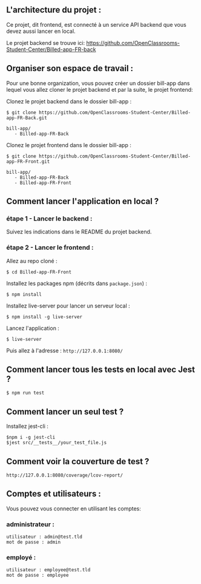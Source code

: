 
## L'architecture du projet :
Ce projet, dit frontend, est connecté à un service API backend que vous devez aussi lancer en local.

Le projet backend se trouve ici: https://github.com/OpenClassrooms-Student-Center/Billed-app-FR-back

## Organiser son espace de travail :
Pour une bonne organization, vous pouvez créer un dossier bill-app dans lequel vous allez cloner le projet backend et par la suite, le projet frontend:

Clonez le projet backend dans le dossier bill-app :
```
$ git clone https://github.com/OpenClassrooms-Student-Center/Billed-app-FR-Back.git
```

```
bill-app/
   - Billed-app-FR-Back
```

Clonez le projet frontend dans le dossier bill-app :
```
$ git clone https://github.com/OpenClassrooms-Student-Center/Billed-app-FR-Front.git
```

```
bill-app/
   - Billed-app-FR-Back
   - Billed-app-FR-Front
```

## Comment lancer l'application en local ?

### étape 1 - Lancer le backend :

Suivez les indications dans le README du projet backend.

### étape 2 - Lancer le frontend :

Allez au repo cloné :
```
$ cd Billed-app-FR-Front
```

Installez les packages npm (décrits dans `package.json`) :
```
$ npm install
```

Installez live-server pour lancer un serveur local :
```
$ npm install -g live-server
```

Lancez l'application :
```
$ live-server
```

Puis allez à l'adresse : `http://127.0.0.1:8080/`


## Comment lancer tous les tests en local avec Jest ?

```
$ npm run test
```

## Comment lancer un seul test ?

Installez jest-cli :

```
$npm i -g jest-cli
$jest src/__tests__/your_test_file.js
```

## Comment voir la couverture de test ?

`http://127.0.0.1:8080/coverage/lcov-report/`



## Comptes et utilisateurs :

Vous pouvez vous connecter en utilisant les comptes:

### administrateur : 
```
utilisateur : admin@test.tld 
mot de passe : admin
```
### employé :
```
utilisateur : employee@test.tld
mot de passe : employee
```
